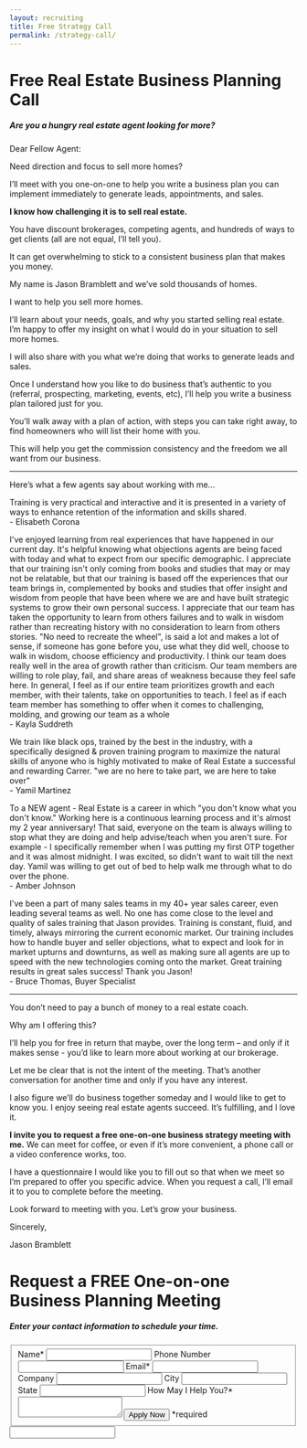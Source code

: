 ```yaml
---
layout: recruiting
title: Free Strategy Call
permalink: /strategy-call/
---
```


<div class="recruiting-page">
<h1 class="join-us">Free Real Estate Business Planning Call</h1>
<h5 class="join-us-subtitle">Are you a hungry real estate agent looking for more?</h5>

<p>Dear Fellow Agent:</p>

<p>Need direction and focus to sell more homes?</p>

<p>I’ll meet with you one-on-one to help you write a business plan you can implement immediately to generate leads, appointments, and sales.</p>

<p><strong>I know how challenging it is to sell real estate.</strong></p>

<p>You have discount brokerages, competing agents, and hundreds of ways to get clients (all are not equal, I’ll tell you).</p>

<p>It can get overwhelming to stick to a consistent business plan that makes you money.</p>

<p>My name is Jason Bramblett and we’ve sold thousands of homes.</p>

<p>I want to help you sell more homes.</p>

<p>I’ll learn about your needs, goals, and why you started selling real estate. I’m happy to offer my insight on what I would do in your situation to sell more homes.</p>

<p>I will also share with you what we’re doing that works to generate leads and sales.</p>

<p>Once I understand how you like to do business that’s authentic to you (referral, prospecting, marketing, events, etc), I’ll help you write a business plan tailored just for you.</p>

<p>You’ll walk away with a plan of action, with steps you can take right away, to find homeowners who will list their home with you.</p>

<p>This will help you get the commission consistency and the freedom we all want from our business.</p>

<hr>
<div class="qanda">
<p class="section-title">Here’s what a few agents say about working with me…</p>

<p><span class="quote">Training is very practical and interactive and it is presented in a variety of ways to enhance retention of the information and skills shared.</span><br>
<span class="author">- Elisabeth Corona</span></p>

<p><span class="quote">I've enjoyed learning from real experiences that have happened in our current day. It's helpful knowing what objections agents are being faced with today and what to expect from our specific demographic. I appreciate that our training isn't only coming from books and studies that may or may not be relatable, but that our training is based off the experiences that our team brings in, complemented by books and studies that offer insight and wisdom from people that have been where we are and have built strategic systems to grow their own personal success. I appreciate that our team has taken the opportunity to learn from others failures and to walk in wisdom rather than recreating history with no consideration to learn from others stories. "No need to recreate the wheel", is said a lot and makes a lot of sense, if someone has gone before you, use what they did well, choose to walk in wisdom, choose efficiency and productivity. I think our team does really well in the area of growth rather than criticism. Our team members are willing to role play, fail, and share areas of weakness because they feel safe here. In general, I feel as if our entire team prioritizes growth and each member, with their talents, take on opportunities to teach. I feel as if each team member has something to offer when it comes to challenging, molding, and growing our team as a whole
</span><br>
<span class="author">- Kayla Suddreth</span></p>

<p><span class="quote">We train like black ops, trained by the best in the industry, with a specifically designed & proven training program to maximize the natural skills of anyone who is highly motivated to make of Real Estate a successful and rewarding Carrer.
"we are no here to take part, we are here to take over"</span><br>
<span class="author">- Yamil Martinez</span></p>

<p><span class="quote">To a NEW agent - Real Estate is a career in which "you don't know what you don't know." Working here is a continuous learning process and it's almost my 2 year anniversary! That said, everyone on the team is always willing to stop what they are doing and help advise/teach when you aren't sure. For example - I specifically remember when I was putting my first OTP together and it was almost midnight. I was excited, so didn't want to wait till the next day. Yamil was willing to get out of bed to help walk me through what to do over the phone.</span><br>
<span class="author">- Amber Johnson</span></p>

<p><span class="quote">I've been a part of many sales teams in my 40+ year sales career, even leading several teams as well. No one has come close to the level and quality of sales training that Jason provides. Training is constant, fluid, and timely, always mirroring the current economic market. Our training includes how to handle buyer and seller objections, what to expect and look for in market upturns and downturns, as well as making sure all agents are up to speed with the new technologies coming onto the market. Great training results in great sales success! Thank you Jason!</span><br>
<span class="author">- Bruce Thomas, Buyer Specialist</span></p>
</div>
<hr>

<p>You don’t need to pay a bunch of money to a real estate coach.</p>

<p>Why am I offering this?</p>

<p>I’ll help you for free in return that maybe, over the long term – and only if it makes sense - you’d like to learn more about working at our brokerage.</p>

<p>Let me be clear that is not the intent of the meeting. That’s another conversation for another time and only if you have any interest.</p>

<p>I also figure we’ll do business together someday and I would like to get to know you. I enjoy seeing real estate agents succeed. It’s fulfilling, and I love it.</p>

<p><strong>I invite you to request a free one-on-one business strategy meeting with me.</strong> We can meet for coffee, or even if it’s more convenient, a phone call or a video conference works, too.</p>

<p>I have a questionnaire I would like you to fill out so that when we meet so I’m prepared to offer you specific advice. When you request a call, I’ll email it to you to complete before the meeting.</p>

<p>Look forward to meeting with you. Let’s grow your business.</p>

<p>Sincerely,</p>

<p>Jason Bramblett</p>


<h1 class="join-us">Request a FREE One-on-one Business Planning Meeting</h1>
<h5 class="join-us-subtitle">Enter your contact information to schedule your time.</h5>

<form method="post" class="home-value cta-forms" action="https://formspree.io/{{site.data.settings.client.email}}" onsubmit="return setReturn()">
					<fieldset>
						<label for="name">Name*</label> <input type="text" required="" name="name" />
						<label for="phone">Phone Number </label> <input type="tel" name="phone" />
						 <label for="email">Email*</label> <input type="text" name="email" required="" />
						 <label for="company">Company </label> <input type="text" name="company" />
						<label for="city">City </label> <input type="text" name="city" />
						<label for="state">State </label> <input type="text" name="state" />
						<label for="message">How May I Help You?* </label><textarea name="message" required=""></textarea>
						<input class="submit light-light" type="submit" value="Apply Now" name="submitrecruitingForm" /> <span class="asterisk">*required</span></fieldset>
					<div class="hidden"><input type="hidden" value="{{site.data.settings.client.email}}" name="_to" /> <input type="hidden" value="Recruiting Contact Request Message From Your Vyral Careers and Training Video Blog" name="_subject" /> <input type="text" name="_gotcha" /></div>
				</form>
</div>
